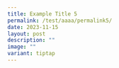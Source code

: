 ```yaml
---
title: Example Title 5
permalink: /test/aaaa/permalink5/
date: 2023-11-15
layout: post
description: ""
image: ""
variant: tiptap
---
```

